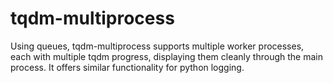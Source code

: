 # tqdm-multiprocess
Using queues, tqdm-multiprocess supports multiple worker processes, each with multiple tqdm progress, displaying them cleanly through the main process. It offers similar functionality for python logging. 
